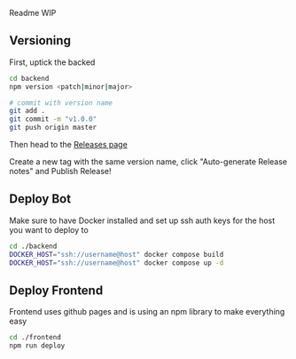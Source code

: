 Readme WIP



## Versioning

First, uptick the backed 

```sh
cd backend
npm version <patch|minor|major>

# commit with version name
git add .
git commit -m "v1.0.0"
git push origin master
```

Then head to the [Releases page](https://github.com/hellos3b/sjbha-bot/releases) 

Create a new tag with the same version name, click "Auto-generate Release notes" and Publish Release!

## Deploy Bot

Make sure to have Docker installed and set up ssh auth keys for the host you want to deploy to

```sh
cd ./backend
DOCKER_HOST="ssh://username@host" docker compose build
DOCKER_HOST="ssh://username@host" docker compose up -d
```

## Deploy Frontend

Frontend uses github pages and is using an npm library to make everything easy

```sh
cd ./frontend
npm run deploy
```